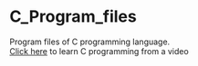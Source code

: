 # C_Program_files
Program files of C programming language.<br>
[Click here](https://youtu.be/KJgsSFOSQv0?si=ZZsbJf1fonnb-2Dc) to learn C programming from a video
